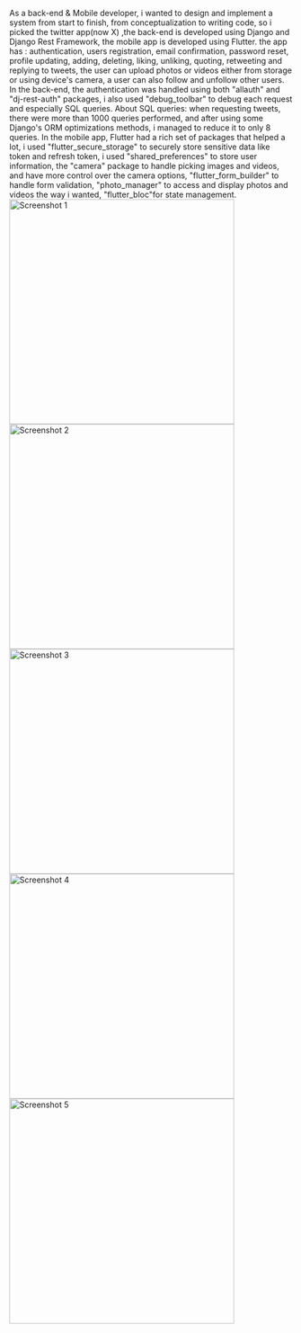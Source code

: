 As a back-end & Mobile developer, i wanted to design and implement a system from start to finish, from conceptualization to writing code, so i picked the twitter app(now X) ,the back-end is developed using Django and Django Rest Framework, the mobile app is developed using Flutter.
the app has : authentication, users registration, email confirmation, password reset, profile updating, adding, deleting, liking, unliking, quoting, retweeting and replying to tweets, the user can upload photos or videos either from storage or using device's camera, a user can also follow and unfollow other users.
In the back-end, the authentication was handled using both "allauth" and "dj-rest-auth" packages, i also used "debug_toolbar" to debug each request and especially SQL queries.
About SQL queries: when requesting tweets, there were more than 1000 queries performed, and after using some Django's ORM optimizations methods, i managed to reduce it to only 8 queries.
In the mobile app, Flutter had a rich set of packages that helped a lot, i used "flutter_secure_storage" to securely store sensitive data like token and refresh token, i used "shared_preferences" to store user information, the "camera" package to handle picking images and videos, and have more control over the camera options, "flutter_form_builder" to handle form validation, "photo_manager" to access and display photos and videos the way i wanted, "flutter_bloc"for state management.
<img src="https://github.com/sekkoum-oussama/Twitter-like-Mobile-App-Flutter-/assets/69439465/20cb05d3-cef5-4e0a-ae5e-3ca1a69d62ec" alt="Screenshot 1" width="400">
<img src="https://github.com/sekkoum-oussama/Twitter-like-Mobile-App-Flutter-/assets/69439465/bc92fc34-d13b-4f5a-9724-3184922ecebf" alt="Screenshot 2" width="400">
<img src="https://github.com/sekkoum-oussama/Twitter-like-Mobile-App-Flutter-/assets/69439465/8fc051ec-d4ee-4ecc-a522-1a4e219523e5" alt="Screenshot 3" width="400">
<img src="https://github.com/sekkoum-oussama/Twitter-like-Mobile-App-Flutter-/assets/69439465/7e1f3b9c-18c5-4501-ba17-db2e7d93fcd5" alt="Screenshot 4" width="400">
<img src="https://github.com/sekkoum-oussama/Twitter-like-Mobile-App-Flutter-/assets/69439465/12d5884c-cee2-4286-80ef-1a732aaaa045" alt="Screenshot 5" width="400">
